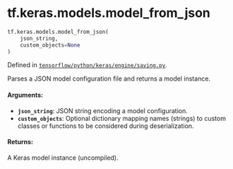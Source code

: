 <div itemscope itemtype="http://developers.google.com/ReferenceObject">
<meta itemprop="name" content="tf.keras.models.model_from_json" />
</div>

# tf.keras.models.model_from_json

``` python
tf.keras.models.model_from_json(
    json_string,
    custom_objects=None
)
```



Defined in [`tensorflow/python/keras/engine/saving.py`](https://www.tensorflow.org/code/tensorflow/python/keras/engine/saving.py).

Parses a JSON model configuration file and returns a model instance.

#### Arguments:

* <b>`json_string`</b>: JSON string encoding a model configuration.
* <b>`custom_objects`</b>: Optional dictionary mapping names
        (strings) to custom classes or functions to be
        considered during deserialization.


#### Returns:

A Keras model instance (uncompiled).